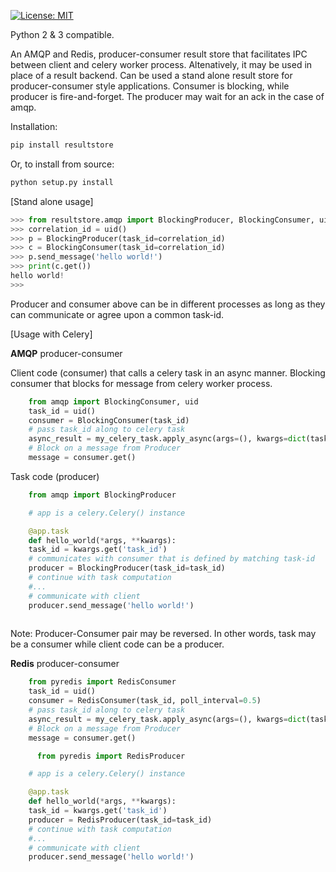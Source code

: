 
[![License: MIT](https://img.shields.io/badge/License-MIT-yellow.svg)](https://opensource.org/licenses/MIT)

Python 2 & 3 compatible. 

An AMQP and Redis, producer-consumer result store that facilitates IPC between client and celery worker process.
Altenatively, it may be used in place of a result backend.
Can be used a stand alone result store for producer-consumer style applications.
Consumer is blocking, while producer is fire-and-forget. The producer may wait for an ack in the case of amqp.  

Installation:
```python
pip install resultstore
```

Or, to install from source:
```python
python setup.py install
```


[Stand alone usage]

```python
>>> from resultstore.amqp import BlockingProducer, BlockingConsumer, uid
>>> correlation_id = uid()
>>> p = BlockingProducer(task_id=correlation_id)
>>> c = BlockingConsumer(task_id=correlation_id)
>>> p.send_message('hello world!')
>>> print(c.get())
hello world!
>>> 

```

Producer and consumer above can be in different processes as long as they can 
communicate or agree upon a common task-id.




[Usage with Celery]

**AMQP** producer-consumer

Client code (consumer) that calls a celery task in an async manner.
Blocking consumer that blocks for message from celery worker process.


```python
    from amqp import BlockingConsumer, uid
    task_id = uid()
    consumer = BlockingConsumer(task_id)
    # pass task_id along to celery task
    async_result = my_celery_task.apply_async(args=(), kwargs=dict(task_id=task_id))
    # Block on a message from Producer
    message = consumer.get()
```

Task code (producer) 
```python
    from amqp import BlockingProducer

    # app is a celery.Celery() instance

    @app.task
    def hello_world(*args, **kwargs):
    task_id = kwargs.get('task_id')
    # communicates with consumer that is defined by matching task-id
    producer = BlockingProducer(task_id=task_id)
    # continue with task computation
    #...
    # communicate with client
    producer.send_message('hello world!')    
    
```

Note: Producer-Consumer pair may be reversed. In other words, task may be a consumer while client code can be a producer. 

**Redis** producer-consumer
```python
    from pyredis import RedisConsumer
    task_id = uid()
    consumer = RedisConsumer(task_id, poll_interval=0.5)
    # pass task_id along to celery task
    async_result = my_celery_task.apply_async(args=(), kwargs=dict(task_id=task_id))
    # Block on a message from Producer
    message = consumer.get()
```

```python
      from pyredis import RedisProducer

    # app is a celery.Celery() instance

    @app.task
    def hello_world(*args, **kwargs):
    task_id = kwargs.get('task_id')
    producer = RedisProducer(task_id=task_id)
    # continue with task computation
    #...
    # communicate with client
    producer.send_message('hello world!')    
    
```
